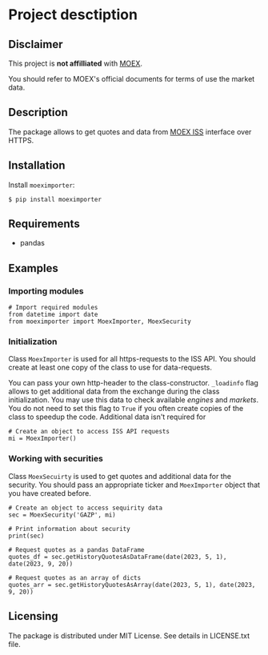 # Project desctiption

## Disclaimer
This project is **not affilliated** with [MOEX](https://www.moex.com).

You should refer to MOEX's official documents for terms of use the market data.

## Description

The package allows to get quotes and data from [MOEX ISS](https://iss.moex.com/iss/reference/) interface over HTTPS.

## Installation
Install `moeximporter`:

`$ pip install moeximporter`

## Requirements
- pandas

## Examples
### Importing modules
```
# Import required modules
from datetime import date
from moeximporter import MoexImporter, MoexSecurity
```

### Initialization
Class `MoexImporter` is used for all https-requests to the ISS API. You should create at least one copy of the class to use for data-requests.

You can pass your own http-header to the class-constructor. `_loadinfo` flag allows to get additional data from the exchange during the class initialization. You may use this data to check available *engines* and *markets*. You do not need to set this flag to `True` if you often create copies of the class to speedup the code. Additional data isn't required for
```
# Create an object to access ISS API requests
mi = MoexImporter()
```

### Working with securities
Class `MoexSecuirty` is used to get quotes and additional data for the security. You should pass an appropriate ticker and `MoexImporter` object that you have created before.

```
# Create an object to access sequirity data
sec = MoexSecurity('GAZP', mi)

# Print information about security
print(sec)

# Request quotes as a pandas DataFrame
quotes_df = sec.getHistoryQuotesAsDataFrame(date(2023, 5, 1), date(2023, 9, 20))

# Request quotes as an array of dicts
quotes_arr = sec.getHistoryQuotesAsArray(date(2023, 5, 1), date(2023, 9, 20))

```
## Licensing

The package is distributed under MIT License. See details in LICENSE.txt file.
